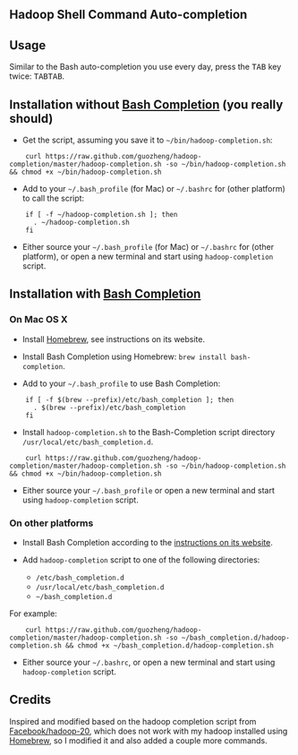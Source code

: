 ## Hadoop Shell Command Auto-completion

## Usage

Similar to the Bash auto-completion you use every day, press the <kbd>TAB</kbd> key twice: <kbd>TAB</kbd><kbd>TAB</kbd>.

## Installation without [Bash Completion](http://bash-completion.alioth.debian.org) (you really should)

* Get the script, assuming you save it to `~/bin/hadoop-completion.sh`:

```
    curl https://raw.github.com/guozheng/hadoop-completion/master/hadoop-completion.sh -so ~/bin/hadoop-completion.sh && chmod +x ~/bin/hadoop-completion.sh
```
* Add to your `~/.bash_profile` (for Mac) or `~/.bashrc` for (other platform) to call the script:

```
    if [ -f ~/hadoop-completion.sh ]; then
      . ~/hadoop-completion.sh
    fi
```
* Either source your `~/.bash_profile` (for Mac) or `~/.bashrc` for (other platform), or open a new terminal and start using `hadoop-completion` script.


## Installation with [Bash Completion](http://bash-completion.alioth.debian.org)

### On Mac OS X

* Install [Homebrew](http://brew.sh), see instructions on its website.

* Install Bash Completion using Homebrew: `brew install bash-completion`.

* Add to your `~/.bash_profile` to use Bash Completion:

```
    if [ -f $(brew --prefix)/etc/bash_completion ]; then
      . $(brew --prefix)/etc/bash_completion
    fi
```

* Install `hadoop-completion.sh` to the Bash-Completion script directory `/usr/local/etc/bash_completion.d`.

```
    curl https://raw.github.com/guozheng/hadoop-completion/master/hadoop-completion.sh -so ~/bin/hadoop-completion.sh && chmod +x ~/bin/hadoop-completion.sh
```

* Either source your `~/.bash_profile` or open a new terminal and start using `hadoop-completion` script.


### On other platforms

* Install Bash Completion according to the [instructions on its website](http://bash-completion.alioth.debian.org/#installing).

* Add `hadoop-completion` script to one of the following directories:

  * `/etc/bash_completion.d`
  * `/usr/local/etc/bash_completion.d`
  * `~/bash_completion.d`

For example:
```
    curl https://raw.github.com/guozheng/hadoop-completion/master/hadoop-completion.sh -so ~/bash_completion.d/hadoop-completion.sh && chmod +x ~/bash_completion.d/hadoop-completion.sh
```

* Either source your `~/.bashrc`, or open a new terminal and start using `hadoop-completion` script.


## Credits

Inspired and modified based on the hadoop completion script from [Facebook/hadoop-20](https://github.com/facebook/hadoop-20/blob/master/src/contrib/bash-tab-completion/hadoop.sh), which does not work with my hadoop installed using [Homebrew](http://brew.sh), so I modified it and also added a couple more commands.
